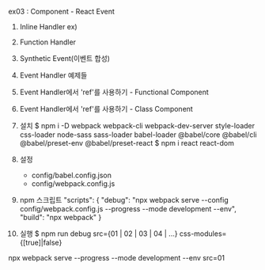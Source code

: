 ex03 : Component - React Event

01. Inline Handler
    ex) <div onclick = ''>

02. Function Handler
03. Synthetic Event(이벤트 합성)
04. Event Handler 예제들
05. Event Handler에서 'ref'를 사용하기 - Functional Component
06. Event Handler에서 'ref'를 사용하기 - Class Component

1. 설치
    $ npm i -D webpack webpack-cli webpack-dev-server style-loader css-loader node-sass sass-loader babel-loader @babel/core @babel/cli @babel/preset-env @babel/preset-react
    $ npm i react react-dom

2. 설정
    - config/babel.config.json
    - config/webpack.config.js

3. npm 스크립트
"scripts": {
    "debug": "npx webpack serve --config config/webpack.config.js --progress --mode development --env",
    "build": "npx webpack"
  }

4. 실행
$ npm run debug src={01 | 02 | 03 | 04 | ...} css-modules={[true]|false}

npx webpack serve --progress --mode development --env src=01